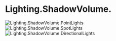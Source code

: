﻿# Lighting.ShadowVolume.
![Lighting.ShadowVolume.PointLights](https://github.com/bitzhuwei/CSharpGL/blob/master/Demos/Lighting.ShadowVolume/Lighting.ShadowVolume.PointLights.png?raw=true)
![Lighting.ShadowVolume.SpotLights](https://github.com/bitzhuwei/CSharpGL/blob/master/Demos/Lighting.ShadowVolume/Lighting.ShadowVolume.SpotLights.png?raw=true)
![Lighting.ShadowVolume.DirectionalLights](https://github.com/bitzhuwei/CSharpGL/blob/master/Demos/Lighting.ShadowVolume/Lighting.ShadowVolume.DirectionalLights.png?raw=true)
